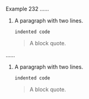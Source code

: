 Example 232
......

1.  A paragraph
    with two lines.

        indented code

    > A block quote.

......

<ol>
<li>
<p>A paragraph
with two lines.</p>
<pre><code>indented code
</code></pre>
<blockquote>
<p>A block quote.</p>
</blockquote>
</li>
</ol>
